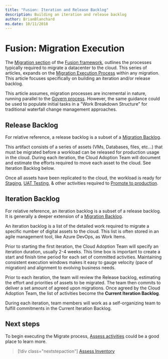 ```yaml
---
title: "Fusion: Iteration and Release Backlog"
description: Building an iteration and release backlog
author: BrianBlanchard
ms.date: 10/11/2018
---
```


# Fusion: Migration Execution

The [Migration section](../overview.md) of the [Fusion framework](../../overview.md), outlines the processes typically required to migrate a datacenter to the cloud. This series of articles, expands on the [Migration Execution Process](overview.md) within any migration. This article focuses specifically on building an iteration and/or release backlog.
  
This article assumes, migration processes are incremental in nature, running parallel to the [Govern process](../govern/overview.md). However, the same guidance could be used to populate initial tasks in a "Work Breakdown Structure" for traditional waterfall change management approaches.

## Release Backlog

For relative reference, a release backlog is a subset of a [Migration Backlog](../plan/migration-backlog.md).

This artifact consists of a series of assets (VMs, Databases, files, etc...) that must be migrated before a workload can be released for production usage in the cloud. During each iteration, the Cloud Adoption Team will document and estimate the efforts required to move each asset to the cloud. See Iteration Backlog below.

Once all assets have been replicated to the cloud, the workload is ready for [Staging](stage.md), [UAT Testing](uat-test.md), & other activities required to [Promote to production](promote.md).

## Iteration Backlog

For relative reference, an iteration backlog is a subset of a release backlog. It is generally a deeper extension of a [Migration Backlog](../plan/migration-backlog.md).

An iteration backlog is a list of the detailed work required to migrate a specific number of digital assets to the cloud. This list is often stored in an agile management tool, like Azure DevOps, as Work Items.

Prior to starting the first iteration, the Cloud Adoption Team will specify an iteration duration, usually 2-4 weeks. This time box is important to create a start and finish time period for each set of committed activities. Maintaining consistent execution windows makes it easy to gauge velocity (pace of migration) and alignment to evolving business needs.

Prior to each iteration, the team will review the Release backlog, estimating the effort and priorities of assets to be migrated. The team then commits to deliver a set amount of agreed upon migrations. Once agreed by the Cloud Adoption Team, the list of activities become the **Current Iteration Backlog**.

During each iteration, team members will work as a self-organizing team to fulfill commitments in the Current Iteration Backlog.

## Next steps

To begin executing the Migrate process, [Assess activities](assess.md) could be a good place to learn more.

> [!div class="nextstepaction"]
> [Assess Inventory](assess.md)